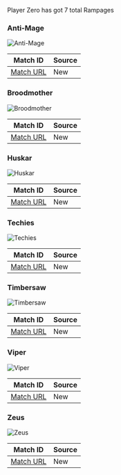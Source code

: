 Player Zero has got 7 total Rampages

### Anti-Mage
![Anti-Mage](https://cdn.cloudflare.steamstatic.com/apps/dota2/images/dota_react/heroes/antimage.png)

| Match ID | Source |
|----------|--------|
| [Match URL](https://www.opendota.com/matches/5150851292) | New |

### Broodmother
![Broodmother](https://cdn.cloudflare.steamstatic.com/apps/dota2/images/dota_react/heroes/broodmother.png)

| Match ID | Source |
|----------|--------|
| [Match URL](https://www.opendota.com/matches/4033534317) | New |

### Huskar
![Huskar](https://cdn.cloudflare.steamstatic.com/apps/dota2/images/dota_react/heroes/huskar.png)

| Match ID | Source |
|----------|--------|
| [Match URL](https://www.opendota.com/matches/5207599129) | New |

### Techies
![Techies](https://cdn.cloudflare.steamstatic.com/apps/dota2/images/dota_react/heroes/techies.png)

| Match ID | Source |
|----------|--------|
| [Match URL](https://www.opendota.com/matches/7033836142) | New |

### Timbersaw
![Timbersaw](https://cdn.cloudflare.steamstatic.com/apps/dota2/images/dota_react/heroes/shredder.png)

| Match ID | Source |
|----------|--------|
| [Match URL](https://www.opendota.com/matches/6696217177) | New |

### Viper
![Viper](https://cdn.cloudflare.steamstatic.com/apps/dota2/images/dota_react/heroes/viper.png)

| Match ID | Source |
|----------|--------|
| [Match URL](https://www.opendota.com/matches/5410339630) | New |

### Zeus
![Zeus](https://cdn.cloudflare.steamstatic.com/apps/dota2/images/dota_react/heroes/zuus.png)

| Match ID | Source |
|----------|--------|
| [Match URL](https://www.opendota.com/matches/4273659076) | New |

